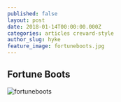 ```yaml
---
published: false
layout: post
date: 2018-01-14T00:00:00.000Z
categories: articles crevard-style
author_slug: hyke
feature_image: fortuneboots.jpg
---
```

## Fortune Boots

![fortuneboots]({{site.url}}/{{site.baseurl}}img/fortuneboots.jpg)